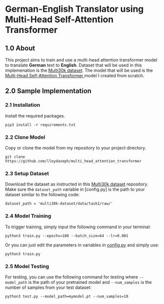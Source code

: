 # German-English Translator using Multi-Head Self-Attention Transformer

## 1.0 About
This project aims to train and use a multi-head attention transformer model to translate **German** text to **English**.
Dataset that will be used in this implemenation is the [Multi30k dataset](https://github.com/multi30k/dataset).
The model that will be used is the [Multi-Head Self-Attention Transformer ](https://github.com/lloydaxeph/multi_head_attention_transformer) model I created from scratch.

## 2.0 Sample Implementation
### 2.1 Installation
Install the required packages.
```
pip3 install -r requirements.txt
```
### 2.2 Clone Model
Copy or clone the model from my repository to your project directory.
```
git clone https://github.com/lloydaxeph/multi_head_attention_transformer
```

### 2.3 Setup Dataset
Download the dataset as instructed in this [Multi30k dataset](https://github.com/multi30k/dataset) repository. Make sure the `dataset_path` variable in [config.py] is the path to your dataset similar to the following code:
```
dataset_path = 'multi30k-dataset/data/task1/raw/'
```

### 2.4 Model Training
To trigger training, simply input the following command in your terminal:
```
python3 train.py --epochs=100 --batch_size=64 --lr=0.001
```
Or you can just edit the parameters in variables in [config.py](https://github.com/lloydaxeph/imagenet_cnn_implementation/blob/master/config.py) and simply use:
```
python3 train.py
```

### 2.5 Model Testing
For testing, you can use the following command for testing where `--model_path` is the path of your pretrained model and `--num_samples` is the number of samples from your test dataset:
```
python3 test.py --model_path=mymodel.pt --num_samples=10
```
